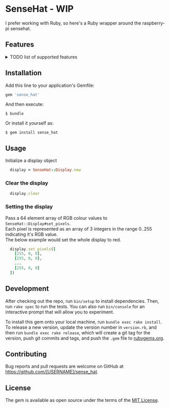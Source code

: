 # SenseHat - WIP
I prefer working with Ruby, so here's a Ruby wrapper around the raspberry-pi sensehat.

## Features
<details>
    <summary>TODO list of supported features</summary>
    
    ### Display
    [x] clear  
    [x] set pixels  
    [ ] get pixels  
    [ ] set pixel  
    [ ] get pixel  
    [ ] rotation  
    [ ] flip_h  
    [ ] flip_v  
    [ ] load_image  
    [ ] show_message  
    [ ] show_letter  
    
    ### Environment
    [ ] humidity  
    [ ] temp from humidity  
    [ ] pressure  
    [ ] temp from pressure  

    ### IMU Sensor
    [ ] compass  
    [ ] gyro  
    [ ] acceleration  
</details>

## Installation

Add this line to your application's Gemfile:

```ruby
gem 'sense_hat'
```

And then execute:

    $ bundle

Or install it yourself as:

    $ gem install sense_hat

## Usage

Initialize a display object

```ruby
  display = SenseHat::Display.new
```

### Clear the display

```ruby
  display.clear
```

### Setting the display
Pass a 64 element array of RGB colour values to `SenseHat::Display#set_pixels`.  
Each pixel is represented as an array of 3 integers in the range 0..255  
indicating it's RGB value.  
The below example would set the whole display to red.

```ruby
  display.set_pixels([
    [255, 0, 0],
    [255, 0, 0],
    ...
    [255, 0, 0]
  ])
```

## Development

After checking out the repo, run `bin/setup` to install dependencies. Then, run `rake spec` to run the tests. You can also run `bin/console` for an interactive prompt that will allow you to experiment.

To install this gem onto your local machine, run `bundle exec rake install`. To release a new version, update the version number in `version.rb`, and then run `bundle exec rake release`, which will create a git tag for the version, push git commits and tags, and push the `.gem` file to [rubygems.org](https://rubygems.org).

## Contributing

Bug reports and pull requests are welcome on GitHub at https://github.com/[USERNAME]/sense_hat.

## License

The gem is available as open source under the terms of the [MIT License](https://opensource.org/licenses/MIT).
